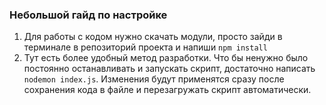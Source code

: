 ### Небольшой гайд по настройке

1. Для работы с кодом нужно скачать модули, просто зайди в терминале в репозиторий проекта и напиши ```npm install```
2. Тут есть более удобный метод разработки. Что бы ненужно было постоянно останавливать и запускать скрипт, достаточно написать ```nodemon index.js```. Изменения будут применятся сразу после сохранения кода в файле и перезагружать скрипт автоматически.